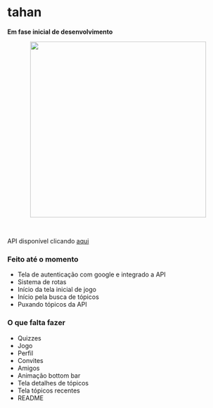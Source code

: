 # tahan
**Em fase inicial de desenvolvimento**
<br>
<p align="center">
  <img height=400 src="https://i.ibb.co/PDxj5P6/Peek-2020-08-01-01-48.gif">
</p>
<br>

API disponível clicando [aqui](https://github.com/PauloE314/Tahan-backend)

### Feito até o momento
- Tela de autenticação com google e integrado a API
- Sistema de rotas
- Início da tela inicial de jogo
- Início pela busca de tópicos
- Puxando tópicos da API

### O que falta fazer
- Quizzes
- Jogo
- Perfil
- Convites
- Amigos
- Animação bottom bar
- Tela detalhes de tópicos
- Tela tópicos recentes
- README
